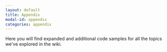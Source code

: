 ```yaml
---
layout: default
title: Appendix
modal-id: appendix
categories: appendix
---
```

Here you will find expanded and additional code samples for all the topics we've explored in the wiki.